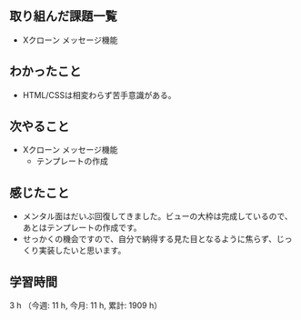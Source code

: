 ## 取り組んだ課題一覧
- Xクローン メッセージ機能

## わかったこと
- HTML/CSSは相変わらず苦手意識がある。
          
## 次やること
- Xクローン メッセージ機能
    - テンプレートの作成
    
## 感じたこと
- メンタル面はだいぶ回復してきました。ビューの大枠は完成しているので、あとはテンプレートの作成です。
- せっかくの機会ですので、自分で納得する見た目となるように焦らず、じっくり実装したいと思います。

## 学習時間
3 h （今週: 11 h, 今月: 11 h, 累計: 1909 h）